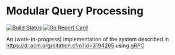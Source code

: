 # Modular Query Processing
[![Build Status](https://travis-ci.org/dimitriosvasilas/modqp.svg?branch=master)](https://travis-ci.org/dimitriosvasilas/modqp)
[![Go Report Card](https://goreportcard.com/badge/github.com/dimitriosvasilas/modqp)](https://goreportcard.com/report/github.com/dimitriosvasilas/modqp)

An (work-in-progress) implementation of the system described in https://dl.acm.org/citation.cfm?id=3194265
using [gRPC](https://grpc.io/)

